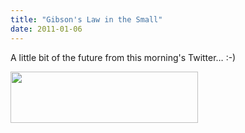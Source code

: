 ```yaml
---
title: "Gibson's Law in the Small"
date: 2011-01-06
---
```

A little bit of the future from this morning's Twitter… :-)

<img src="@root/files/2011/01/future-300x82.png" width="300" height="82" class="centered">
